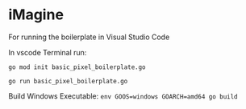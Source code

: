 # iMagine

For running the boilerplate in Visual Studio Code

In vscode Terminal run:

`go mod init basic_pixel_boilerplate.go`

`go run basic_pixel_boilerplate.go`

Build Windows Executable:
`env GOOS=windows GOARCH=amd64 go build`
